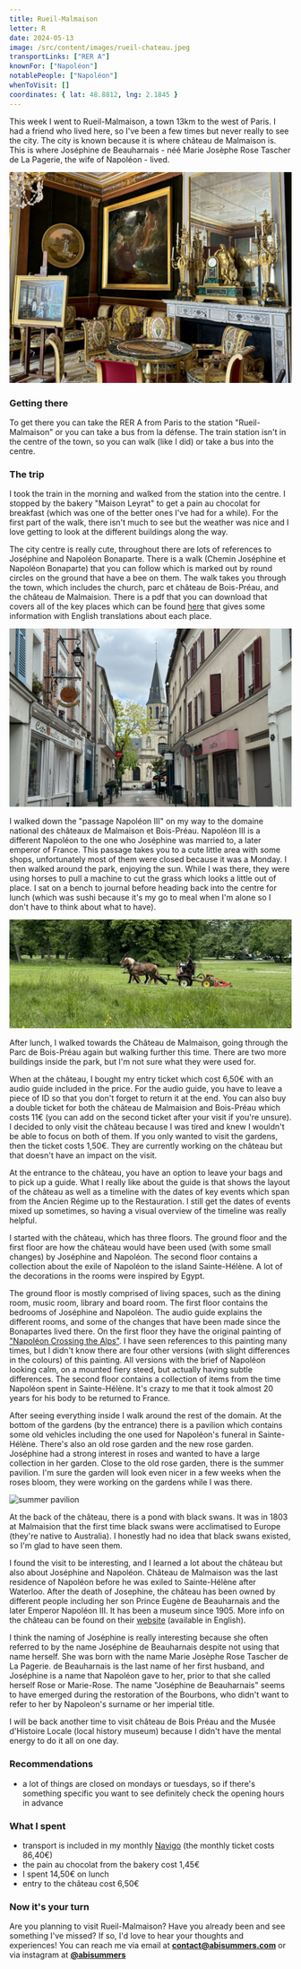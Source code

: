 ```yaml
---
title: Rueil-Malmaison
letter: R
date: 2024-05-13
image: /src/content/images/rueil-chateau.jpeg
transportLinks: ["RER A"]
knownFor: ["Napoléon"]
notablePeople: ["Napoléon"]
whenToVisit: []
coordinates: { lat: 48.8812, lng: 2.1845 }
---
```


This week I went to Rueil-Malmaison, a town 13km to the west of Paris. I had a friend who lived here, so I've been a few times but never really to see the city. The city is known because it is where château de Malmaison is. This is where Joséphine de Beauharnais - néé Marie Josèphe Rose Tascher de La Pagerie, the wife of Napoléon - lived.

![the inside of the château](../images/rueil-chateau.jpeg)

### Getting there

To get there you can take the RER A from Paris to the station "Rueil-Malmaison" or you can take a bus from la défense. The train station isn't in the centre of the town, so you can walk (like I did) or take a bus into the centre.

### The trip

I took the train in the morning and walked from the station into the centre. I stopped by the bakery "Maison Leyrat" to get a pain au chocolat for breakfast (which was one of the better ones I've had for a while). For the first part of the walk, there isn't much to see but the weather was nice and I love getting to look at the different buildings along the way.

The city centre is really cute, throughout there are lots of references to Joséphine and Napoléon Bonaparte. There is a walk (Chemin Joséphine et Napoléon Bonaparte) that you can follow which is marked out by round circles on the ground that have a bee on them. The walk takes you through the town, which includes the church, parc et château de Bois-Préau, and the château de Malmaision. There is a pdf that you can download that covers all of the key places which can be found [here](https://www.rueil-tourisme.com/fr/discover-rueil-malmaison/hobbies/randonnées-pédestres/chemin-joséphine-et-napoléon-bonaparte) that gives some information with English translations about each place.

![centre ville of Rueil](../images/rueil-centre-ville.jpg)

I walked down the "passage Napoléon III" on my way to the domaine national des châteaux de Malmaison et Bois-Préau. Napoléon III is a different Napoléon to the one who Joséphine was married to, a later emperor of France. This passage takes you to a cute little area with some shops, unfortunately most of them were closed because it was a Monday. I then walked around the park, enjoying the sun. While I was there, they were using horses to pull a machine to cut the grass which looks a little out of place. I sat on a bench to journal before heading back into the centre for lunch (which was sushi because it's my go to meal when I'm alone so I don't have to think about what to have).

![two horses](../images/rueil-horses.jpg)

After lunch, I walked towards the Château de Malmaison, going through the Parc de Bois-Préau again but walking further this time. There are two more buildings inside the park, but I'm not sure what they were used for.

When at the château, I bought my entry ticket which cost 6,50€ with an audio guide included in the price. For the audio guide, you have to leave a piece of ID so that you don't forget to return it at the end. You can also buy a double ticket for both the château de Malmaision and Bois-Préau which costs 11€ (you can add on the second ticket after your visit if you're unsure). I decided to only visit the château because I was tired and knew I wouldn't be able to focus on both of them. If you only wanted to visit the gardens, then the ticket costs 1,50€. They are currently working on the château but that doesn't have an impact on the visit.

At the entrance to the château, you have an option to leave your bags and to pick up a guide. What I really like about the guide is that shows the layout of the château as well as a timeline with the dates of key events which span from the Ancien Régime up to the Restauration. I still get the dates of events mixed up sometimes, so having a visual overview of the timeline was really helpful.

I started with the château, which has three floors. The ground floor and the first floor are how the château would have been used (with some small changes) by Joséphine and Napoléon. The second floor contains a collection about the exile of Napoléon to the island Sainte-Hélène. A lot of the decorations in the rooms were inspired by Egypt.

The ground floor is mostly comprised of living spaces, such as the dining room, music room, library and board room. The first floor contains the bedrooms of Joséphine and Napoléon. The audio guide explains the different rooms, and some of the changes that have been made since the Bonapartes lived there. On the first floor they have the original painting of ["Napoléon Crossing the Alps"](https://en.wikipedia.org/wiki/Napoleon_Crossing_the_Alps). I have seen references to this painting many times, but I didn't know there are four other versions (with slight differences in the colours) of this painting. All versions with the brief of Napoléon looking calm, on a mounted fiery steed, but actually having subtle differences. The second floor contains a collection of items from the time Napoléon spent in Sainte-Hélène. It's crazy to me that it took almost 20 years for his body to be returned to France.

After seeing everything inside I walk around the rest of the domain. At the bottom of the gardens (by the entrance) there is a pavilion which contains some old vehicles including the one used for Napoléon's funeral in Sainte-Hélène. There's also an old rose garden and the new rose garden. Joséphine had a strong interest in roses and wanted to have a large collection in her garden. Close to the old rose garden, there is the summer pavilion. I'm sure the garden will look even nicer in a few weeks when the roses bloom, they were working on the gardens while I was there.

![summer pavilion](../images/rueil-summer-pavilion.jpg)

At the back of the château, there is a pond with black swans. It was in 1803 at Malmaision that the first time black swans were acclimatised to Europe (they're native to Australia). I honestly had no idea that black swans existed, so I'm glad to have seen them.

I found the visit to be interesting, and I learned a lot about the château but also about Joséphine and Napoléon. Château de Malmaison was the last residence of Napoléon before he was exiled to Sainte-Hélène after Waterloo. After the death of Josephine, the château has been owned by different people including her son Prince Eugène de Beauharnais and the later Emperor Napoléon III. It has been a museum since 1905. More info on the château can be found on their [website](https://musees-nationaux-malmaison.fr/chateau-malmaison/en/now-museum) (available in English).

I think the naming of Joséphine is really interesting because she often referred to by the name Joséphine de Beauharnais despite not using that name herself. She was born with the name Marie Josèphe Rose Tascher de La Pagerie. de Beauharnais is the last name of her first husband, and Joséphine is a name that Napoléon gave to her, prior to that she called herself Rose or Marie-Rose. The name "Joséphine de Beauharnais" seems to have emerged during the restoration of the Bourbons, who didn't want to refer to her by Napoleon's surname or her imperial title.

I will be back another time to visit château de Bois Préau and the Musée d'Histoire Locale (local history museum) because I didn't have the mental energy to do it all on one day.

### Recommendations

- a lot of things are closed on mondays or tuesdays, so if there's something specific you want to see definitely check the opening hours in advance

### What I spent

- transport is included in my monthly [Navigo](/articles/navigo) (the monthly ticket costs 86,40€)
- the pain au chocolat from the bakery cost 1,45€
- I spent 14,50€ on lunch
- entry to the château cost 6,50€

### Now it's your turn

Are you planning to visit Rueil-Malmaison? Have you already been and see something I've missed? If so, I'd love to hear your thoughts and experiences! You can reach me via email at **[contact@abisummers.com](mailto:contact@abisummers.com)** or via instagram at **[@abisummers](https://www.instagram.com/abisummers/)**
